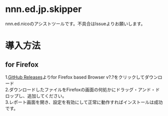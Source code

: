 # nnn.ed.jp.skipper 
nnn.ed.nicoのアシストツールです。不具合はIssueよりお願いします。  
# 導入方法 
## for Firefox 
1.[GitHub Releases](https://github.com/kohe-ioroi/nnn.ed.jp.skipper/releases)よりfor Firefox based Browser v?.?をクリックしてダウンロード  
2.ダウンロードしたファイルをFirefoxの画面の何処かにドラッグ・アンド・ドロップし、追加してください。  
3.レポート画面を開き、設定を有効にして正常に動作すればインストールは成功です。  
